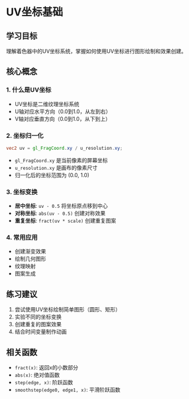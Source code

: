 # UV坐标基础

## 学习目标

理解着色器中的UV坐标系统，掌握如何使用UV坐标进行图形绘制和效果创建。

## 核心概念

### 1. 什么是UV坐标

- UV坐标是二维纹理坐标系统
- U轴对应水平方向（0.0到1.0，从左到右）
- V轴对应垂直方向（0.0到1.0，从下到上）

### 2. 坐标归一化

```glsl
vec2 uv = gl_FragCoord.xy / u_resolution.xy;
```

- `gl_FragCoord.xy` 是当前像素的屏幕坐标
- `u_resolution.xy` 是画布的像素尺寸
- 归一化后的坐标范围为 (0.0, 1.0)

### 3. 坐标变换

- **居中坐标**: `uv - 0.5` 将坐标原点移到中心
- **对称坐标**: `abs(uv - 0.5)` 创建对称效果
- **重复坐标**: `fract(uv * scale)` 创建重复图案

### 4. 常用应用

- 创建渐变效果
- 绘制几何图形
- 纹理映射
- 图案生成

## 练习建议

1. 尝试使用UV坐标绘制简单图形（圆形、矩形）
2. 实验不同的坐标变换
3. 创建重复的图案效果
4. 结合时间变量制作动画

## 相关函数

- `fract(x)`: 返回x的小数部分
- `abs(x)`: 绝对值函数
- `step(edge, x)`: 阶跃函数
- `smoothstep(edge0, edge1, x)`: 平滑阶跃函数